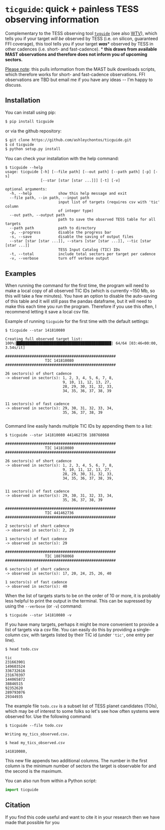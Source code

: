# ``ticguide``: **quick + painless TESS observing information**

Complementary to the TESS observing tool [``tvguide``](https://github.com/tessgi/tvguide) (see also [WTV](https://heasarc.gsfc.nasa.gov/cgi-bin/tess/webtess/wtv.py)), which tells you if your target *will be* observed by TESS (i.e. on silicon, guaranteed FFI coverage), this tool tells you if your target ***was**** observed by TESS in other cadences (i.e. short- and fast-cadence). * **this draws from available MAST observations and therefore does not inform you of upcoming sectors.**

<ins>Please note</ins>: this pulls information from the MAST bulk downloads scripts, which therefore works for short- and fast-cadence observations. FFI observations are TBD but email me if you have any ideas -- I'm happy to discuss.

## Installation
You can install using pip:

``` bash
$ pip install ticguide
```

or via the github repository:

``` bash
$ git clone https://github.com/ashleychontos/ticguide.git
$ cd ticguide
$ python setup.py install
```

You can check your installation with the help command:

```
$ ticguide --help
usage: ticguide [-h] [--file path] [--out path] [--path path] [-p] [-s]
                [--star [star [star ...]]] [-t] [-v]

optional arguments:
  -h, --help            show this help message and exit
  --file path, --in path, --input path
                        input list of targets (requires csv with 'tic' column
                        of integer type)
  --out path, --output path
                        path to save the observed TESS table for all targets
  --path path           path to directory
  -p, --progress        disable the progress bar
  -s, --save            disable the saving of output files
  --star [star [star ...]], --stars [star [star ...]], --tic [star [star ...]]
                        TESS Input Catalog (TIC) IDs
  -t, --total           include total sectors per target per cadence
  -v, --verbose         turn off verbose output
```

## Examples

When running the command for the first time, the program will need to make a local copy of all observed
TIC IDs (which is currently ~150 Mb, so this will take a few minutes). You have an option to disable the
auto-saving of this table and it will still pass the pandas dataframe, but it will need to make this each
time you run the program. Therefore if you use this often, I recommend letting it save a local csv file.

Example of running `ticguide` for the first time with the default settings:

```
$ ticguide --star 141810080

Creating full observed target list:
100%|███████████████████████████████████████████| 64/64 [03:46<00:00,  3.54s/it]

##################################################
                  TIC 141810080                   
##################################################

26 sectors(s) of short cadence
-> observed in sector(s): 1, 2, 3, 4, 5, 6, 7, 8, 
                          9, 10, 11, 12, 13, 27, 
                          28, 29, 30, 31, 32, 33, 
                          34, 35, 36, 37, 38, 39 
                                                

11 sectors(s) of fast cadence
-> observed in sector(s): 29, 30, 31, 32, 33, 34, 
                          35, 36, 37, 38, 39  
                         
```

Command line easily hands multiple TIC IDs by appending them to a list:

```
$ ticguide --star 141810080 441462736 188768068

##################################################
                  TIC 141810080                   
##################################################

26 sectors(s) of short cadence
-> observed in sector(s): 1, 2, 3, 4, 5, 6, 7, 8, 
                          9, 10, 11, 12, 13, 27, 
                          28, 29, 30, 31, 32, 33, 
                          34, 35, 36, 37, 38, 39, 
                                                

11 sectors(s) of fast cadence
-> observed in sector(s): 29, 30, 31, 32, 33, 34, 
                          35, 36, 37, 38, 39    

##################################################
                  TIC 441462736                   
##################################################

2 sectors(s) of short cadence
-> observed in sector(s): 2, 29

1 sectors(s) of fast cadence
-> observed in sector(s): 29

##################################################
                  TIC 188768068                   
##################################################

6 sectors(s) of short cadence
-> observed in sector(s): 17, 20, 24, 25, 26, 40

1 sectors(s) of fast cadence
-> observed in sector(s): 40
```

When the list of targets starts to be on the order of 10 or more, it is probably less helpful
to print the output in the terminal. This can be supressed by using the `--verbose` (or `-v`) 
command:

```
$ ticguide --star 141810080 -v

```


If you have many targets, perhaps it might be more convenient to provide 
a list of targets via a csv file. You can easily do this by providing a single-column csv, with targets
listed by their TIC id (under `'tic'`, one entry per line).
```
$ head todo.csv

tic
231663901
149603524
336732616
231670397
144065872
38846515
92352620
289793076
29344935
```

The example file `todo.csv` is a subset list of TESS planet candidates (TOIs), which may be of interest
to some folks so let's see how often systems were observed for. Use the following command:
```
$ ticguide --file todo.csv

Writing my_tics_observed.csv.

$ head my_tics_observed.csv

141810080, 

```
This new file appends two additional columns. The number in the first column is the minimum number of sectors the target is observable for and the second is the maximum.

You can also run from within a Python script:
```python
import ticguide


```

## Citation
If you find this code useful and want to cite it in your research then we have made that possible for you
```

